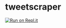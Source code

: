 # tweetscraper
[![Run on Repl.it](https://repl.it/badge/github/yorubadeveloper/tweetscraper)](https://repl.it/github/yorubadeveloper/tweetscraper)